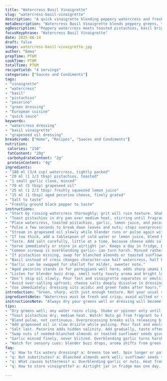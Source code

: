 ```yaml
---
title: "Watercress Basil Vinaigrette"
slug: "watercress-basil-vinaigrette"
description: "A quick vinaigrette blending peppery watercress and fresh basil with toasted pistachios and lemon. Uses grapeseed oil for a lighter finish and aged pecorino instead of parmigiano. Whirr everything to almost creamy but loose enough to drizzle. Salt and pepper bring balance. Great for greens or roasted veg. Substitutions suggested for nuts and herbs. Focus on texture and aroma to know when it’s done, with sensory cues for flow and seasoning."
metaDescription: "Watercress Basil Vinaigrette blends peppery greens, toasted pistachios, aged pecorino and lemon. Slow oil drizzle and texture cues guide your finish."
ogDescription: "Peppery watercress meets toasted pistachios, basil brightness, aged pecorino, and lemon. Blend with care, stop when aroma pops, texture coats thinly."
focusKeyphrase: "Watercress Basil Vinaigrette"
date: 2025-08-14
draft: false
image: watercress-basil-vinaigrette.jpg
author: "Emma"
prepTime: PT6M
cookTime: PT0M
totalTime: PT6M
recipeYield: "4 servings"
categories: ["Sauces and Condiments"]
tags:
- "vinaigrette"
- "watercress"
- "basil"
- "pistachios"
- "pecorino"
- "green dressing"
- "European cuisine"
- "quick sauce"
keywords:
- "watercress dressing"
- "basil vinaigrette"
- "grapeseed oil dressing"
breadcrumb: ["Home", "Recipes", "Sauces and Condiments"]
nutrition: 
 calories: "210"
 fatContent: "20g"
 carbohydrateContent: "2g"
 proteinContent: "4g"
ingredients:
- "180 ml (3/4 cup) watercress, tightly packed"
- "20 ml (1 1/3 tbsp) pistachios, toasted"
- "1 small garlic clove, minced"
- "70 ml (5 tbsp) grapeseed oil"
- "25 ml (1 2/3 tbsp) freshly squeezed lemon juice"
- "15 ml (1 tbsp) aged pecorino cheese, finely grated"
- "Salt to taste"
- "Freshly ground black pepper to taste"
instructions:
- "Start by rinsing watercress thoroughly; grit will ruin texture. Shake dry or spin in salad spinner until just damp, not wet."
- "Toast pistachios in dry pan over medium heat, stirring until fragrant and slightly bronzed; about 3-4 minutes. Watch closely – nuts burn fast and bitterness kills dressing."
- "Place watercress, toasted pistachios, garlic, lemon juice, and pecorino into blender or food processor bowl."
- "Pulse a few seconds to break down leaves and nuts; stops overprocessing that turns vinaigrette bitter and pasty."
- "Stream in grapeseed oil slowly while blender runs or pulse again with oil added gradually. Aim for loose puree but still pourable—too thick means no good on salad."
- "If too thick, add a tablespoon of cold water or lemon juice, blend briefly. Look for texture between pesto and vinaigrette. Should coat spoon thinly, not cling like paste."
- "Taste. Add salt carefully, little at a time, because cheese adds salt already. Pepper after salt, freshly ground for bite."
- "Serve immediately or store in airtight jar. Keeps a day in fridge, but oil may solidify; let sit at room temp before using."
- "Common screwup is overblending garlic– can turn harsh. Minced rather than pulverized keeps it balanced."
- "If pistachios missing, swap for blanched almonds or toasted sunflower seeds; nuts add body and aroma, so pick toasted toasty, not raw."
- "Basil instead of cress changes character—use half watercress, half basil if you want herbaceous brightness without too much pepper punch."
- "Garlic can be swapped for shallot for milder, sweeter note."
- "Aged pecorino stands in for parmigiano well here; adds sharp umami but a little saltier, adjust seasoning accordingly."
- "Listen for blender buzz drop, smell nutty toasty aroma and bright lemon pop. These cues tell you it’s about done, no more than 5 minutes."
- "Don’t skip oil slowly. Pour fast and vinaigrette separates or emulsifies poorly."
- "Avoid over-salting upfront; cheese salts deeply dissolve in dressing."
- "Use immediately; dressing sits acidic and green fades after hours."
introduction: "Green, sharp, with just enough texture. Not your usual vinaigrette, this one has bite and balance. Watercress punches through like early spring with peppery greens, but swapping basil softens it just enough. Pistachios toast like little flavor bombs; almonds work, but pistachios? Better. Pecorino’s unexpected saltiness adds depth; cheese matters here. Don’t blitz too far or you end with paste, not drizzle. I learned that the hard way—overdone garlic can wreck the whole batch. Speed and texture cues guide me more than time or measuring spoon. Oil trickling in slowly keeps it creamy yet fluid. Aroma changes from raw green to smooth herbaceous when it’s ready. Try once with garlic, next time with shallot; each twist tells a different story. Keep it fresh. Leftovers dull fast, green goes sad, flavors settle flat."
ingredientsNote: "Watercress must be fresh and crisp; avoid wilted or slimy bunches—grit hides well in those leaves so wash thoroughly. Pistachios bring nutty sweetness when toasted—no oil needed, dry heat only to avoid greasy finish. If nuts are allergic or missing, toasted sunflower seeds are a decent stand-in, but note texture will shift. Garlic’s bite controls overall punch, mince finely rather than smash to prevent harsh overtones. Grapeseed oil chosen for neutral flavor and lightness; olive oil adds richness but risks overpowering basil notes. Pecorino duro is ideal, sharp and salty; substitute with aged manchego for different but compatible profile. Lemon juice should be freshly squeezed, bottled juice lacks brightness. Adjust salt with care because cheese adds hidden salt. Black pepper fresh cracked for aroma; skip grinding too fine to preserve flavor bursts. Basil substitution softens watercress sharpness—try 50/50 blend to balance peppery and sweet herbal notes. Experiment with shallot in place of garlic for softer edge when preferred."
instructionsNote: "Always dry your greens well or dressing will become watery and fail to cling. Toast nuts over medium heat; smell switches from raw to toasted when done—don’t step away, nuts burn fast, and burnt nuts pollute the final flavor. Blend in short bursts; overblend and you risk overoxidation and bitterness. Add oil slowly, dribble it in to create emulsification; pours fast, dressing separates into oily slop. If too thick, coax with spoonfuls of water or more lemon juice—thin enough to drizzle but not watery. Salt at the end, taste after resting; cheese already salty. Pepper last, freshly cracked for spice and aroma. Use immediately; symptoms of old dressing include dull color and heavy mouthfeel. If refrigerated, oil solidifies—bring to room temp and stir to reincorporate. Swapping garlic for shallot frees garlicky bite for sweetness, watch the texture of mince so it blends evenly. Keep pulse blending not continuous; blenders heat leaves—heat diverts bright green into brownish dingy. Your senses, not timer, tell you when the vinaigrette is done—color bright, aroma nutty and fresh, texture smooth but pourable. Visual test: should drape salad leaves without clumping or running off."
tips:
- "Dry greens well; any water ruins cling. Shake or spinner only until damp. Too wet means watery dressing that slips off leaves. Grit hides in watercress—rinse thoroughly."
- "Toast pistachios dry, medium heat. Watch! Nuts go from fragrant to burnt in seconds. Nutty aroma shifts. Burnt? Bitter wrecks all. Stir constantly, 3-4 minutes max, smell for toasty trigger."
- "Blend pulse, not continuous. Overprocessing breaks oils releasing bitterness; vinaigrette gets paste-like and harsh. Stop when nuts and leaves break but still coarse. Texture matters more than time here."
- "Add grapeseed oil in slow drizzle while pulsing. Pour fast and emulsion breaks, dressing separates. Aim loose puree, not thick paste. If thick, add cold water or lemon juice spoonful at a time."
- "Salt last. Pecorino adds hidden salinity. Add gradually, taste often; overdosed salt kills balance. Pepper freshly ground, after salt, for aroma and subtle bite. No pre-salting or mixing salt early."
- "Swap nuts if needed—blanched almonds or toasted sunflower seeds give good body but change texture. Pistachio oiliness is subtle, not greasy. Basil softens with half watercress for bright herbal edge, not overpowering."
- "Garlic minced finely, never blitzed. Overblending garlic turns harsh, bitter, sharp. Shallot sub shifts bite to sweet, softens overall punch. Choose based on desired flavor profile; each alters texture slightly."
- "Watch for sensory cues: blender buzz drops, aroma shifts from green raw to nutty toasted and citrusy lemon pop. Texture coats spoon thinly, drapes salad leaves without globbing or running off. This signals doneness."
faq:
- "q: How to fix watery dressing? a: Greens too wet. Spin longer or pat dry. Add water or lemon only if thick. Otherwise watery from washing or storage. Dry well, rinse grit carefully."
- "q: Nut substitutes? a: Blanched almonds work well; sunflower seeds toasted ok but taste different. Skip oily nuts, dry toast only or flavor goes greasy. Keep nuts fresh; rancid kills dressing fast."
- "q: What causes bitterness? a: Overblending garlic or nuts. Heat from constant blending heats oils, oxidizes. Blend pulse, stop once texture changes. Toast nuts right; too dark burns bitter. Use sensory cues."
- "q: How to store vinaigrette? a: Airtight jar in fridge max one day. Oil solidifies cold, stir and bring to room temperature before use. Dressing dulls color/flavor fast, best fresh. No long storage or freezing."

---
```

